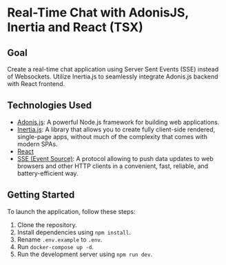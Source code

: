 # Real-Time Chat with AdonisJS, Inertia and React (TSX)

## Goal

Create a real-time chat application using Server Sent Events (SSE) instead of Websockets. Utilize Inertia.js to seamlessly integrate Adonis.js backend with React frontend.

## Technologies Used

- [Adonis.js](https://adonisjs.com/): A powerful Node.js framework for building web applications.
- [Inertia.js](https://inertiajs.com/): A library that allows you to create fully client-side rendered, single-page apps, without much of the complexity that comes with modern SPAs.
- [React](https://react.dev/)
- [SSE (Event Source)](https://developer.mozilla.org/en-US/docs/Web/API/EventSource): A protocol allowing to push data updates to web browsers and other HTTP clients in a convenient, fast, reliable, and battery-efficient way.

## Getting Started

To launch the application, follow these steps:

1. Clone the repository.
2. Install dependencies using `npm install`.
3. Rename `.env.example` to `.env`.
4. Run `docker-compose up -d`. 
5. Run the development server using `npm run dev`.
